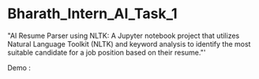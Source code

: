 # Bharath_Intern_AI_Task_1
"AI Resume Parser using NLTK: A Jupyter notebook project that utilizes Natural Language Toolkit (NLTK) and keyword analysis to identify the most suitable candidate for a job position based on their resume."'

Demo :

